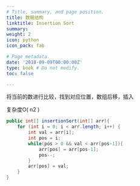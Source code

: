 ```yaml
---
# Title, summary, and page position.
title: 数据结构
linktitle: Insertion Sort
summary:
weight: 2
icon: python
icon_pack: fab

# Page metadata.
date: '2018-09-09T00:00:00Z'
type: book # Do not modify.
toc: false

---
```

将当前的数进行比较，找到对应位置，数组后移，插入

复杂度O( n2 )

```java
public int[] insertionSort(int[] arr){
	for (int i = 0; i < arr.length; i++) {
		int val = arr[i];
		int pos = i;
		while(pos > 0 && val < arr[pos-1]){
			arr[pos] = arr[pos-1];
			pos--;
		}
		arr[pos] = val;
	}
}
```